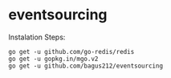 # eventsourcing

Instalation Steps:
```
go get -u github.com/go-redis/redis
go get -u gopkg.in/mgo.v2
go get -u github.com/bagus212/eventsourcing
```